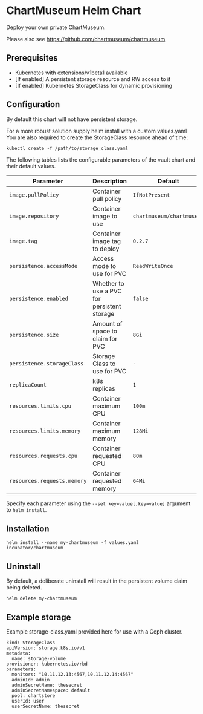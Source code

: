 # ChartMuseum Helm Chart

Deploy your own private ChartMuseum.   

Please also see https://github.com/chartmuseum/chartmuseum   

## Prerequisites

* Kubernetes with extensions/v1beta1 available
* [If enabled] A persistent storage resource and RW access to it
* [If enabled] Kubernetes StorageClass for dynamic provisioning

## Configuration

By default this chart will not have persistent storage.   

For a more robust solution supply helm install with a custom values.yaml   
You are also required to create the StorageClass resource ahead of time:   
```
kubectl create -f /path/to/storage_class.yaml
```

The following tables lists the configurable parameters of the vault chart and
their default values.

|       Parameter              |           Description                       |                         Default                     |
|------------------------------|---------------------------------------------|-----------------------------------------------------|
| `image.pullPolicy`           | Container pull policy                       | `IfNotPresent`                                      |
| `image.repository`           | Container image to use                      | `chartmuseum/chartmuseum`                           |
| `image.tag`                  | Container image tag to deploy               | `0.2.7`                                             |
| `persistence.accessMode`     | Access mode to use for PVC                  | `ReadWriteOnce`                                     |
| `persistence.enabled`        | Whether to use a PVC for persistent storage | `false`                                             |
| `persistence.size`           | Amount of space to claim for PVC            | `8Gi`                                               |
| `persistence.storageClass`   | Storage Class to use for PVC                | `-`                                                 |
| `replicaCount`               | k8s replicas                                | `1`                                                 |
| `resources.limits.cpu`       | Container maximum CPU                       | `100m`                                              |
| `resources.limits.memory`    | Container maximum memory                    | `128Mi`                                             |
| `resources.requests.cpu`     | Container requested CPU                     | `80m`                                               |
| `resources.requests.memory`  | Container requested memory                  | `64Mi`                                              |

Specify each parameter using the `--set key=value[,key=value]` argument to
`helm install`.


## Installation

```shell
helm install --name my-chartmuseum -f values.yaml incubator/chartmuseum
```

## Uninstall 

By default, a deliberate uninstall will result in the persistent volume 
claim being deleted.   

```shell
helm delete my-chartmuseum
```

## Example storage

Example storage-class.yaml provided here for use with a Ceph cluster.   

```
kind: StorageClass
apiVersion: storage.k8s.io/v1
metadata:
  name: storage-volume
provisioner: kubernetes.io/rbd
parameters:
  monitors: "10.11.12.13:4567,10.11.12.14:4567"
  adminId: admin
  adminSecretName: thesecret
  adminSecretNamespace: default
  pool: chartstore
  userId: user
  userSecretName: thesecret 
```
